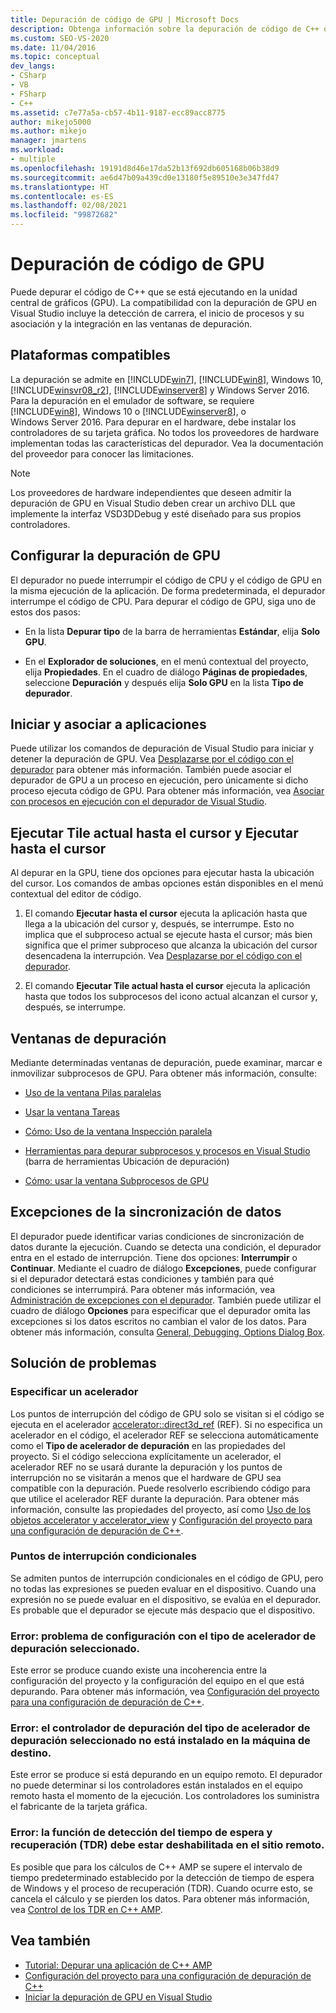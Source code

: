 ```yaml
---
title: Depuración de código de GPU | Microsoft Docs
description: Obtenga información sobre la depuración de código de C++ que se ejecuta en la unidad de procesamiento de gráficos (GPU) en Visual Studio.
ms.custom: SEO-VS-2020
ms.date: 11/04/2016
ms.topic: conceptual
dev_langs:
- CSharp
- VB
- FSharp
- C++
ms.assetid: c7e77a5a-cb57-4b11-9187-ecc89acc8775
author: mikejo5000
ms.author: mikejo
manager: jmartens
ms.workload:
- multiple
ms.openlocfilehash: 19191d8d46e17da52b13f692db605168b06b38d9
ms.sourcegitcommit: ae6d47b09a439cd0e13180f5e89510e3e347fd47
ms.translationtype: HT
ms.contentlocale: es-ES
ms.lasthandoff: 02/08/2021
ms.locfileid: "99872682"
---
```

# <a name="debugging-gpu-code"></a>Depuración de código de GPU
Puede depurar el código de C++ que se está ejecutando en la unidad central de gráficos (GPU). La compatibilidad con la depuración de GPU en Visual Studio incluye la detección de carrera, el inicio de procesos y su asociación y la integración en las ventanas de depuración.

## <a name="supported-platforms"></a>Plataformas compatibles
 La depuración se admite en [!INCLUDE[win7](../debugger/includes/win7_md.md)], [!INCLUDE[win8](../debugger/includes/win8_md.md)], Windows 10, [!INCLUDE[winsvr08_r2](../debugger/includes/winsvr08_r2_md.md)], [!INCLUDE[winserver8](../debugger/includes/winserver8_md.md)] y Windows Server 2016. Para la depuración en el emulador de software, se requiere [!INCLUDE[win8](../debugger/includes/win8_md.md)], Windows 10 o [!INCLUDE[winserver8](../debugger/includes/winserver8_md.md)], o Windows Server 2016. Para depurar en el hardware, debe instalar los controladores de su tarjeta gráfica. No todos los proveedores de hardware implementan todas las características del depurador. Vea la documentación del proveedor para conocer las limitaciones.

> [!NOTE]
> Los proveedores de hardware independientes que deseen admitir la depuración de GPU en Visual Studio deben crear un archivo DLL que implemente la interfaz VSD3DDebug y esté diseñado para sus propios controladores.

## <a name="configuring-gpu-debugging"></a>Configurar la depuración de GPU
 El depurador no puede interrumpir el código de CPU y el código de GPU en la misma ejecución de la aplicación. De forma predeterminada, el depurador interrumpe el código de CPU. Para depurar el código de GPU, siga uno de estos dos pasos:

- En la lista **Depurar tipo** de la barra de herramientas **Estándar**, elija **Solo GPU**.

- En el **Explorador de soluciones**, en el menú contextual del proyecto, elija **Propiedades**. En el cuadro de diálogo **Páginas de propiedades**, seleccione **Depuración** y después elija **Solo GPU** en la lista **Tipo de depurador**.

## <a name="launching-and-attaching-to-applications"></a>Iniciar y asociar a aplicaciones
 Puede utilizar los comandos de depuración de Visual Studio para iniciar y detener la depuración de GPU. Vea [Desplazarse por el código con el depurador](../debugger/navigating-through-code-with-the-debugger.md) para obtener más información. También puede asociar el depurador de GPU a un proceso en ejecución, pero únicamente si dicho proceso ejecuta código de GPU. Para obtener más información, vea [Asociar con procesos en ejecución con el depurador de Visual Studio](../debugger/attach-to-running-processes-with-the-visual-studio-debugger.md).

## <a name="run-current-tile-to-cursor-and-run-to-cursor"></a>Ejecutar Tile actual hasta el cursor y Ejecutar hasta el cursor
 Al depurar en la GPU, tiene dos opciones para ejecutar hasta la ubicación del cursor. Los comandos de ambas opciones están disponibles en el menú contextual del editor de código.

1. El comando **Ejecutar hasta el cursor** ejecuta la aplicación hasta que llega a la ubicación del cursor y, después, se interrumpe. Esto no implica que el subproceso actual se ejecute hasta el cursor; más bien significa que el primer subproceso que alcanza la ubicación del cursor desencadena la interrupción. Vea [Desplazarse por el código con el depurador](../debugger/navigating-through-code-with-the-debugger.md).

2. El comando **Ejecutar Tile actual hasta el cursor** ejecuta la aplicación hasta que todos los subprocesos del icono actual alcanzan el cursor y, después, se interrumpe.

## <a name="debugging-windows"></a>Ventanas de depuración
 Mediante determinadas ventanas de depuración, puede examinar, marcar e inmovilizar subprocesos de GPU. Para obtener más información, consulte:

- [Uso de la ventana Pilas paralelas](../debugger/using-the-parallel-stacks-window.md)

- [Usar la ventana Tareas](../debugger/using-the-tasks-window.md)

- [Cómo: Uso de la ventana Inspección paralela](../debugger/how-to-use-the-parallel-watch-window.md)

- [Herramientas para depurar subprocesos y procesos en Visual Studio](../debugger/debug-threads-and-processes.md) (barra de herramientas Ubicación de depuración)

- [Cómo: usar la ventana Subprocesos de GPU](../debugger/how-to-use-the-gpu-threads-window.md)

## <a name="data-synchronization-exceptions"></a>Excepciones de la sincronización de datos
 El depurador puede identificar varias condiciones de sincronización de datos durante la ejecución. Cuando se detecta una condición, el depurador entra en el estado de interrupción. Tiene dos opciones: **Interrumpir** o **Continuar**. Mediante el cuadro de diálogo **Excepciones**, puede configurar si el depurador detectará estas condiciones y también para qué condiciones se interrumpirá. Para obtener más información, vea [Administración de excepciones con el depurador](../debugger/managing-exceptions-with-the-debugger.md). También puede utilizar el cuadro de diálogo **Opciones** para especificar que el depurador omita las excepciones si los datos escritos no cambian el valor de los datos. Para obtener más información, consulta [General, Debugging, Options Dialog Box](../debugger/general-debugging-options-dialog-box.md).

## <a name="troubleshooting"></a>Solución de problemas

### <a name="specifying-an-accelerator"></a>Especificar un acelerador
 Los puntos de interrupción del código de GPU solo se visitan si el código se ejecuta en el acelerador [accelerator::direct3d_ref](/cpp/parallel/amp/reference/accelerator-class#direct3d_ref) (REF). Si no especifica un acelerador en el código, el acelerador REF se selecciona automáticamente como el **Tipo de acelerador de depuración** en las propiedades del proyecto. Si el código selecciona explícitamente un acelerador, el acelerador REF no se usará durante la depuración y los puntos de interrupción no se visitarán a menos que el hardware de GPU sea compatible con la depuración. Puede resolverlo escribiendo código para que utilice el acelerador REF durante la depuración. Para obtener más información, consulte las propiedades del proyecto, así como [Uso de los objetos accelerator y accelerator_view](/cpp/parallel/amp/using-accelerator-and-accelerator-view-objects) y [Configuración del proyecto para una configuración de depuración de C++](../debugger/project-settings-for-a-cpp-debug-configuration.md).

### <a name="conditional-breakpoints"></a>Puntos de interrupción condicionales
 Se admiten puntos de interrupción condicionales en el código de GPU, pero no todas las expresiones se pueden evaluar en el dispositivo. Cuando una expresión no se puede evaluar en el dispositivo, se evalúa en el depurador. Es probable que el depurador se ejecute más despacio que el dispositivo.

### <a name="error-there-is-a-configuration-issue-with-the-selected-debugging-accelerator-type"></a>Error: problema de configuración con el tipo de acelerador de depuración seleccionado.
 Este error se produce cuando existe una incoherencia entre la configuración del proyecto y la configuración del equipo en el que está depurando. Para obtener más información, vea [Configuración del proyecto para una configuración de depuración de C++](../debugger/project-settings-for-a-cpp-debug-configuration.md).

### <a name="error-the-debug-driver-for-the-selected-debugging-accelerator-type-is-not-installed-on-the-target-machine"></a>Error: el controlador de depuración del tipo de acelerador de depuración seleccionado no está instalado en la máquina de destino.
 Este error se produce si está depurando en un equipo remoto. El depurador no puede determinar si los controladores están instalados en el equipo remoto hasta el momento de la ejecución. Los controladores los suministra el fabricante de la tarjeta gráfica.

### <a name="error-timeout-detection-and-recovery-tdr-must-be-disabled-at-the-remote-site"></a>Error: la función de detección del tiempo de espera y recuperación (TDR) debe estar deshabilitada en el sitio remoto.
 Es posible que para los cálculos de C++ AMP se supere el intervalo de tiempo predeterminado establecido por la detección de tiempo de espera de Windows y el proceso de recuperación (TDR). Cuando ocurre esto, se cancela el cálculo y se pierden los datos. Para obtener más información, vea [Control de los TDR en C++ AMP](/archive/blogs/nativeconcurrency/handling-tdrs-in-c-amp).

## <a name="see-also"></a>Vea también
- [Tutorial: Depurar una aplicación de C++ AMP](/cpp/parallel/amp/walkthrough-debugging-a-cpp-amp-application)
- [Configuración del proyecto para una configuración de depuración de C++](../debugger/project-settings-for-a-cpp-debug-configuration.md)
- [Iniciar la depuración de GPU en Visual Studio](/archive/blogs/nativeconcurrency/start-gpu-debugging-in-visual-studio-2012)
